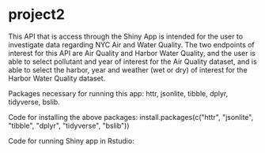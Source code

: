# project2
This API that is access through the Shiny App is intended for the user to investigate data regarding NYC Air and Water Quality. The two endpoints of interest for this API are Air Quality and Harbor Water Quality, and the user is able to select pollutant and year of interest for the Air Quality dataset, and is able to select the harbor, year and weather (wet or dry) of interest for the Harbor Water Quality dataset.

Packages necessary for running this app: httr, jsonlite, tibble, dplyr, tidyverse, bslib.

Code for installing the above packages: 
install.packages(c("httr", "jsonlite", "tibble", "dplyr", "tidyverse", "bslib"))

Code for running Shiny app in Rstudio:
